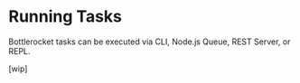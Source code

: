 # Running Tasks

Bottlerocket tasks can be executed via CLI, Node.js Queue, REST Server, or REPL.

[wip]